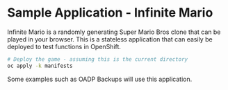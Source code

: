 # Sample Application - Infinite Mario

Infinite Mario is a randomly generating Super Mario Bros clone that can be played in your browser.  This is a stateless application that can easily be deployed to test functions in OpenShift.

```bash
# Deploy the game - assuming this is the current directory
oc apply -k manifests
```

Some examples such as OADP Backups will use this application.